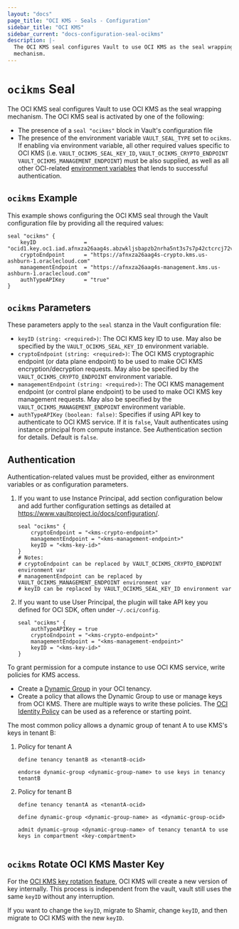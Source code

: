 ```yaml
---
layout: "docs"
page_title: "OCI KMS - Seals - Configuration"
sidebar_title: "OCI KMS"
sidebar_current: "docs-configuration-seal-ocikms"
description: |-
  The OCI KMS seal configures Vault to use OCI KMS as the seal wrapping
  mechanism.
---
```


# `ocikms` Seal

The OCI KMS seal configures Vault to use OCI KMS as the seal wrapping mechanism.
The OCI KMS seal is activated by one of the following:

* The presence of a `seal "ocikms"` block in Vault's configuration file
* The presence of the environment variable `VAULT_SEAL_TYPE` set to `ocikms`. If
  enabling via environment variable, all other required values specific to OCI
  KMS (i.e. `VAULT_OCIKMS_SEAL_KEY_ID`, `VAULT_OCIKMS_CRYPTO_ENDPOINT` `VAULT_OCIKMS_MANAGEMENT_ENDPOINT`) must be also supplied, as well as all
  other OCI-related [environment variables][oci-sdk] that lends to successful
  authentication. 
  
## `ocikms` Example

This example shows configuring the OCI KMS seal through the Vault configuration file
by providing all the required values:

```hcl
seal "ocikms" {
    keyID               = "ocid1.key.oc1.iad.afnxza26aag4s.abzwkljsbapzb2nrha5nt3s7s7p42ctcrcj72vn3kq5qx"
    cryptoEndpoint      = "https://afnxza26aag4s-crypto.kms.us-ashburn-1.oraclecloud.com"
    managementEndpoint  = "https://afnxza26aag4s-management.kms.us-ashburn-1.oraclecloud.com"
    authTypeAPIKey      = "true"
}
```

## `ocikms` Parameters

These parameters apply to the `seal` stanza in the Vault configuration file:

- `keyID` `(string: <required>)`: The OCI KMS key ID to use. May also be
  specified by the `VAULT_OCIKMS_SEAL_KEY_ID` environment variable.
- `cryptoEndpoint` `(string: <required>)`: The OCI KMS cryptographic endpoint (or data plane endpoint) 
  to be used to make OCI KMS encryption/decryption requests. May also be specified by the `VAULT_OCIKMS_CRYPTO_ENDPOINT` environment
  variable.
- `managementEndpoint` `(string: <required>)`: The OCI KMS management endpoint (or control plane endpoint) 
  to be used to make OCI KMS key management requests. May also be specified by the `VAULT_OCIKMS_MANAGEMENT_ENDPOINT` environment
  variable.
- `authTypeAPIKey` `(boolean: false)`: Specifies if using API key to authenticate to OCI KMS service.
  If it is `false`, Vault authenticates using instance principal from compute instance. See Authentication section for details. Default is `false`. 

## Authentication

Authentication-related values must be provided, either as environment
variables or as configuration parameters.

1. If you want to use Instance Principal, add section configuration below and add further configuration settings as detailed at https://www.vaultproject.io/docs/configuration/.
    ```hcl
    seal "ocikms" {
        cryptoEndpoint = "<kms-crypto-endpoint>"
        managementEndpoint = "<kms-management-endpoint>"
        keyID = "<kms-key-id>"
    }
    # Notes:
    # cryptoEndpoint can be replaced by VAULT_OCIKMS_CRYPTO_ENDPOINT environment var
    # managementEndpoint can be replaced by VAULT_OCIKMS_MANAGEMENT_ENDPOINT environment var
    # keyID can be replaced by VAULT_OCIKMS_SEAL_KEY_ID environment var
    ```
1. If you want to use User Principal, the plugin will take API key you defined for OCI SDK, often under `~/.oci/config`.
    ```
    seal "ocikms" {
        authTypeAPIKey = true
        cryptoEndpoint = "<kms-crypto-endpoint>"
        managementEndpoint = "<kms-management-endpoint>"
        keyID = "<kms-key-id>"
    }
    ```

To grant permission for a compute instance to use OCI KMS service, write policies for KMS access.

- Create a [Dynamic Group][oci-dg] in your OCI tenancy.
- Create a policy that allows the Dynamic Group to use or manage keys from OCI KMS. There are multiple ways to write these policies. The [OCI Identity Policy][oci-id] can be used as a reference or starting point.

The most common policy allows a dynamic group of tenant A to use KMS's keys in tenant B:
1. Policy for tenant A
    ```text
    define tenancy tenantB as <tenantB-ocid>
     
    endorse dynamic-group <dynamic-group-name> to use keys in tenancy tenantB
 
    ```
1. Policy for tenant B
   ```text
   define tenancy tenantA as <tenantA-ocid>
    
   define dynamic-group <dynamic-group-name> as <dynamic-group-ocid>

   admit dynamic-group <dynamic-group-name> of tenancy tenantA to use keys in compartment <key-compartment>


   ```
   
## `ocikms` Rotate OCI KMS Master Key

For the [OCI KMS key rotation feature][oci-kms-rotation], OCI KMS will create a new version of key internally. This process is independent from the vault, vault still uses the same `keyID` without any interruption.

If you want to change the `keyID`, migrate to Shamir, change `keyID`, and then migrate to OCI KMS with the new `keyID`.

[oci-sdk]: https://docs.cloud.oracle.com/iaas/Content/API/Concepts/sdkconfig.htm
[oci-dg]:  https://docs.cloud.oracle.com/iaas/Content/Identity/Tasks/managingdynamicgroups.htm
[oci-id]: https://docs.cloud.oracle.com/iaas/Content/Identity/Concepts/policies.htm
[oci-kms-rotation]: https://docs.cloud.oracle.com/iaas/Content/KeyManagement/Tasks/managingkeys.htm


